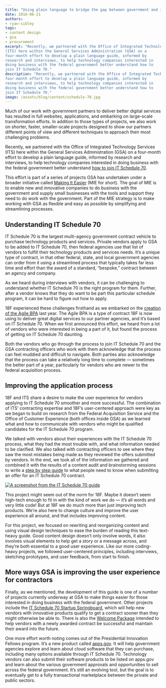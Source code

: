 ```yaml
---
title: "Using plain language to bridge the gap between government and industry"
date: 2016-06-21
authors:
- ryan-sibley
tags:
- content design
- gsa
- procurement
excerpt: "Recently, we partnered with the Office of Integrated Technology Services
(ITS) here within the General Services Administration (GSA) on a
four-month effort to develop a plain language guide, informed by
research and interviews, to help technology companies interested in
doing business with the federal government better understand how to
join IT Schedule 70."
description: "Recently, we partnered with the Office of Integrated Technology Services (ITS) here within the General Services Administration (GSA) on a
four-month effort to develop a plain language guide, informed by
research and interviews, to help technology companies interested in
doing business with the federal government better understand how to
join IT Schedule 70."
image: /assets/blog/content/schedule-70.jpg
---
```


Much of our work with government partners to deliver better digital
services has resulted in full websites, applications, and embarking on
large-scale transformation efforts. In addition to those types of
projects, we also work on shorter, faster, smaller-scale projects
designed to show our partners different points of view and different
techniques to approach their most challenging problems.

Recently, we partnered with the Office of Integrated Technology Services
(ITS) here within the General Services Administration (GSA) on a
four-month effort to develop a plain language guide, informed by
research and interviews, to help technology companies interested in
doing business with the federal government better understand [how to
join IT Schedule 70](http://www.gsa.gov/portal/category/100406).

This effort is part of a series of projects GSA has undertaken under a
broader initiative called [Making It
Easier](http://gsablogs.gsa.gov/gsablog/2016/04/06/gsa-making-it-easier-for-suppliers-to-do-business-with-the-government/)
(MIE for short). The goal of MIE is to enable new and innovative
companies to do business with the government and supply small businesses
with the tools and support they need to do work with the government.
Part of the MIE strategy is to make working with GSA as flexible and
easy as possible by simplifying and streamlining processes.

Understanding IT Schedule 70
----------------------------

IT Schedule 70 is the largest multi-agency government contract vehicle
to purchase technology products and services. Private vendors apply to
GSA to be added to IT Schedule 70, then federal agencies use that list
of vendors to fulfill their technology products and services needs. It’s
a unique type of contract, in that other federal, state, and local
government agencies can order from it using a streamlined process that
typically takes far less time and effort than the award of a standard,
“bespoke,” contract between an agency and company.

As we heard during interviews with vendors, it can be challenging to
understand whether IT Schedule 70 is the right program for them.
Further, after a vendor knows that they do want to be part this
particular schedule program, it can be hard to figure out how to apply.

18F experienced these challenges firsthand as we embarked on the
[creation of the Agile BPA](https://18f.gsa.gov/2015/01/08/creating-a-federal-marketplace-for-agile-delivery-services/)
last year. The Agile BPA is a type of contract 18F is now using to
deliver great digital services to our partner agencies, and it’s based
on IT Schedule 70. When we first announced this effort, we heard from a
lot of vendors who were interested in being a part of it, but found the
process of getting on IT Schedule 70 daunting.

Both the vendors who go through the process to join IT Schedule 70 and
the GSA contracting officers who work with them acknowledge that the
process can feel muddied and difficult to navigate. Both parties also
acknowledge that the process can take a relatively long time to complete
— sometimes the better part of a year, particularly for vendors who are
newer to the federal acquisition process.

Improving the application process
---------------------------------

18F and ITS share a desire to make the user experience for vendors
applying to IT Schedule 70 smoother and more successful. The combination
of ITS’ contracting expertise and 18F’s user-centered approach were key
as we began to build on research from the Federal Acquisition Service
and the Office of Customer Experience (both offices inside GSA) as we
learned what and how to communicate with vendors who might be qualified
candidates for the IT Schedule 70 program.

We talked with vendors about their experiences with the IT Schedule 70
process, what they had the most trouble with, and what information
needed to be clarified. We also talked with contracting officers to see
where they saw the most mistakes being made as they reviewed the offers
submitted by vendors. In the end, we took all of the information we
gathered and combined it with the results of a content audit and
brainstorming sessions to write a [step by step
guide](http://www.gsa.gov/portal/category/100406) to what people need
to know when submitting an offer for an IT Schedule 70 contract.

[![A screenshot from the IT Schedule 70 guide]({{site.baseurl}}/assets/blog/content/schedule-70.jpg)](http://www.gsa.gov/portal/category/100406)

This project might seem out of the norm for 18F. Maybe it doesn’t seem
high-tech enough to fit in with the kind of work we do — it’s all words
and very little code! But at 18F we do much more than just improving
tech products. We’re also here to change culture and improve the user
experience all around, and that includes improving content.

For this project, we focused on rewriting and reorganizing content and
using visual design techniques to ease the burden of reading this
text-heavy guide. Good content design doesn’t only involve words, it
also involves visual elements to help get a story or a message across,
and they’re both essential to a good user experience. Like our more
coding-heavy projects, we followed user-centered principles, including
interviews, sketching prototypes, and user feedback, from start to
finish.

More ways GSA is improving the user experience for contractors
--------------------------------------------------------------

Finally, as we mentioned, the development of this guide is one of a
number of projects currently underway at GSA to make things easier for
those interested in doing business with the federal government. Other
projects include the [IT Schedule 70 Startup Springboard](http://www.gsa.gov/portal/content/125886), which
will help new vendors with innovative products qualify to get a contract
sooner than they might otherwise be able to. There is also the [Welcome
Package](http://www.gsa.gov/portal/content/121922) intended to help
vendors with a newly awarded contract be successful and maintain their
award into the future.

One more effort worth noting comes out of the Presidential Innovation
Fellows program. It’s a new product called
[apps.gov](https://apps.gov/). It will help government agencies
explore and learn about cloud software that they can purchase, including
many options available through IT Schedule 70. Technology vendors can
also submit their software products to be listed on apps.gov and learn
about the various government approvals and opportunities to sell across
the federal government. It’s still an evolving tool, but the goal is to
eventually get to a fully transactional marketplace between the private
and public sectors.
